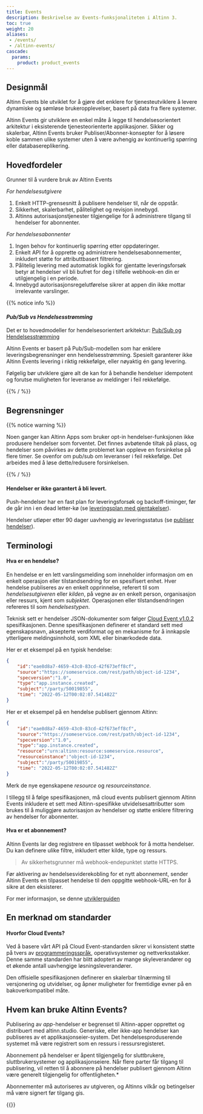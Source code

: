 ```yaml
---
title: Events
description: Beskrivelse av Events-funksjonaliteten i Altinn 3.
toc: true
weight: 20
aliases:
 - /events/
 - /altinn-events/
cascade:
  params:
    product: product_events
---
```


## Designmål

Altinn Events ble utviklet for å gjøre det enklere for tjenesteutviklere å levere dynamiske og 
sømløse brukeropplevelser, basert på data fra flere systemer. 

Altinn Events gir utviklere en enkel måte å legge til hendelsesorientert arkitektur i eksisterende 
tjenesteorienterte applikasjoner. Sikker og skalerbar, Altinn Events bruker Publiser/Abonner-konsepter for å 
løsere koble sammen ulike systemer uten å være avhengig av kontinuerlig spørring eller databasereplikering.


## Hovedfordeler

Grunner til å vurdere bruk av Altinn Events

_For hendelsesutgivere_
1. Enkelt HTTP-grensesnitt å publisere hendelser til, når de oppstår. 
2. Sikkerhet, skalerbarhet, pålitelighet og revisjon innebygd.
3. Altinns autorisasjonstjenester tilgjengelige for å administrere tilgang til hendelser for abonnenter.

_For hendelsesabonnenter_
1. Ingen behov for kontinuerlig spørring etter oppdateringer.
2. Enkelt API for å opprette og administrere hendelsesabonnementer, inkludert støtte for attributtbasert filtrering.
3. Pålitelig levering med automatisk logikk for gjentatte leveringsforsøk betyr at hendelser vil bli bufret for deg i tilfelle webhook-en din er utilgjengelig i en periode.
4. Innebygd autorisasjonsregelutførelse sikrer at appen din ikke mottar irrelevante varslinger. 


{{% notice info %}}

#### _Pub/Sub vs Hendelsesstrømming_

Det er to hovedmodeller for hendelsesorientert arkitektur: 
[Pub/Sub og Hendelsesstrømming](https://learn.microsoft.com/en-us/azure/architecture/guide/architecture-styles/event-driven)

Altinn Events er basert på Pub/Sub-modellen som har enklere leveringsbegrensninger enn hendelsesstrømming. 
Spesielt garanterer ikke Altinn Events levering i riktig rekkefølge, eller nøyaktig én gang levering.

Følgelig bør utviklere gjøre alt de kan for å behandle hendelser idempotent og 
forutse muligheten for leveranse av meldinger i feil rekkefølge. 
 
{{% / %}}

## Begrensninger
{{% notice warning %}}

Noen ganger kan Altinn Apps som bruker opt-in hendelser-funksjonen ikke produsere hendelser som forventet.
Det finnes avbøtende tiltak på plass, og hendelser som påvirkes av dette problemet kan oppleve en forsinkelse på flere timer.
Se ovenfor om pub/sub om leveranser i feil rekkefølge. Det arbeides med å løse dette/redusere forsinkelsen.

{{% / %}}

#### Hendelser er ikke garantert å bli levert.

Push-hendelser har en fast plan for leveringsforsøk og backoff-timinger, før de går inn i en dead letter-kø (se [leveringsplan med gjentakelser](subscribe-to-events/#leveringsplan-med-gjentakelser)).

Hendelser utløper etter 90 dager uavhengig av leveringsstatus (se [publiser hendelser](publish-events/)).



## Terminologi
#### Hva er en hendelse?

En hendelse er en lett varslingsmelding som inneholder informasjon om en enkelt operasjon 
eller tilstandsendring for en spesifisert enhet. Hver hendelse publiseres av en enkelt opprinnelse, referert til
som *hendelsesutgiveren* eller *kilden*, på vegne av en enkelt person, organisasjon eller ressurs, kjent som *subjektet*. 
Operasjonen eller tilstandsendringen refereres til som *hendelsestypen*.

Teknisk sett er hendelser JSON-dokumenter som følger 
[Cloud Event v1.0.2](https://github.com/cloudevents/spec/blob/v1.0.2/cloudevents/spec.md) spesifikasjonen.
Denne spesifikasjonen definerer et standard sett med egenskapsnavn, aksepterte verdiformat og 
en mekanisme for å innkapsle ytterligere meldingsinnhold, som XML eller binærkodede data.

Her er et eksempel på en typisk hendelse:

```json
{
    "id":"eae8d8a7-4659-43c0-83cd-42f673eff8cf",
    "source":"https://someservice.com/rest/path/object-id-1234",
    "specversion":"1.0",
    "type":"app.instance.created",
    "subject":"/party/50019855",
    "time": "2022-05-12T00:02:07.541482Z"
}
```

Her er et eksempel på en hendelse publisert gjennom Altinn: 

```json
{
    "id":"eae8d8a7-4659-43c0-83cd-42f673eff8cf",
    "source":"https://someservice.com/rest/path/object-id-1234",
    "specversion":"1.0",
    "type":"app.instance.created",
    "resource":"urn:altinn:resource:someservice.resource",
    "resourceinstance":"object-id-1234",
    "subject":"/party/50019855",
    "time": "2022-05-12T00:02:07.541482Z"
}
```
Merk de nye egenskapene _resource_ og _resourceinstance_.


I tillegg til å følge spesifikasjonen, må cloud events publisert gjennom Altinn Events inkludere
et sett med Altinn-spesifikke utvidelsesattributter som brukes til å muliggjøre autorisasjon av hendelser 
og støtte enklere filtrering av hendelser for abonnenter. 


#### Hva er et abonnement?

Altinn Events lar deg registrere en tilpasset webhook for å motta hendelser. 
Du kan definere ulike filtre, inkludert etter kilde, type og ressurs.

> Av sikkerhetsgrunner må webhook-endepunktet støtte HTTPS. 

Før aktivering av hendelsesviderekobling for et nytt abonnement, sender Altinn Events en tilpasset hendelse til den oppgitte webhook-URL-en for å sikre at den eksisterer. 

For mer informasjon, se denne [utviklerguiden](./subscribe-to-events/developer-guides/setup-subscription/)

## En merknad om standarder

#### Hvorfor Cloud Events?

Ved å basere vårt API på Cloud Event-standarden sikrer vi konsistent støtte på tvers av [programmeringsspråk](https://github.com/cloudevents/spec#sdks), operativsystemer og nettverksstakker. 
Denne samme standarden har blitt adoptert av mange skyleverandører og et økende antall uavhengige løsningsleverandører. 

Den offisielle spesifikasjonen definerer en skalerbar tilnærming til versjonering og utvidelser, og åpner muligheter for fremtidige evner på en bakoverkompatibel måte.

## Hvem kan bruke Altinn Events?

Publisering av _app_-hendelser er begrenset til Altinn-apper opprettet og distribuert med altinn.studio. Generiske, eller ikke-app hendelser kan publiseres av et applikasjonseier-system. Det hendelsesproduserende systemet må være registrert som en ressurs i ressursregisteret.

Abonnement på hendelser er åpent tilgjengelig for sluttbrukere, sluttbrukersystemer og applikasjonseiere. 
Når flere parter får tilgang til publisering, vil retten til å abonnere på hendelser publisert gjennom Altinn
være generelt tilgjengelig for offentligheten.*

Abonnementer må autoriseres av utgiveren, og Altinns vilkår og betingelser må være 
signert før tilgang gis. 

{{<children />}}